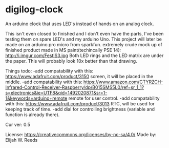 # digilog-clock
An arduino clock that uses LED's instead of hands on an analog clock. 

This isn't even closed to finished and I don't even have the parts, I've been testing them on spare LED's and my arduino Uno.
This project will later be made on an arduino pro micro from sparkfun.
extremely crude mock up of finished product made in MS paint(techincally PSE 14): http://i.imgur.com/FestIS3.jpg
Both LED rings and the LED matrix are under the paper. This will probably look 10x better than that drawing.

Things todo:
-add compatability with this: https://www.adafruit.com/product/3150 screen, it will be placed in the middle.
-add compatability with this: https://www.amazon.com/CTYRZCH-Infrared-Control-Receiver-Raspberry/dp/B015SMS5L0/ref=sr_1_1?s=electronics&ie=UTF8&qid=1492020871&sr=1-1&keywords=arduino+remote remote for user control.
-add compatability with this: https://www.adafruit.com/product/3013 RTC, will be used for keeping track of time.
-add dial for controlling brightness (variable and function is already there).

Cur ver: 0.5

License: https://creativecommons.org/licenses/by-nc-sa/4.0/
Made by: Elijah W. Reeds
